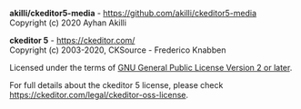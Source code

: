 **akilli/ckeditor5-media** - https://github.com/akilli/ckeditor5-media<br>
Copyright (c) 2020 Ayhan Akilli

**ckeditor 5** - https://ckeditor.com/<br>
Copyright (c) 2003-2020, CKSource - Frederico Knabben

Licensed under the terms of [GNU General Public License Version 2 or later](http://www.gnu.org/licenses/gpl.html).

For full details about the ckeditor 5 license, please check https://ckeditor.com/legal/ckeditor-oss-license.
